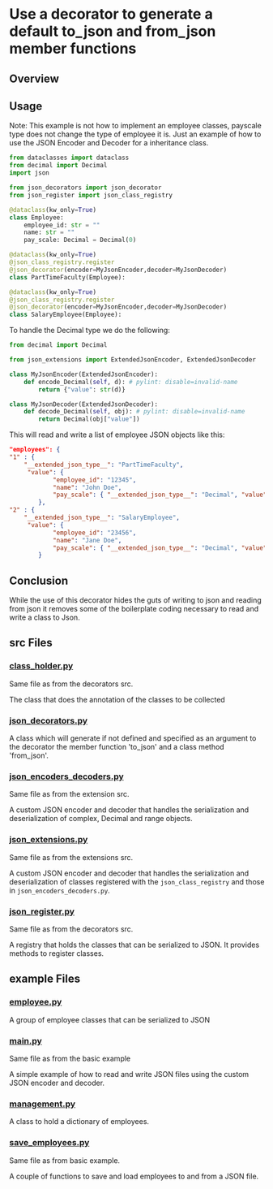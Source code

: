 # Use a decorator to generate a default to_json and from_json member functions

## Overview

## Usage
Note: This example is not how to implement an employee classes, payscale type does not change the type of employee it is.
Just an example of how to use the JSON Encoder and Decoder for a inheritance class.

```python
from dataclasses import dataclass
from decimal import Decimal
import json

from json_decorators import json_decorator
from json_register import json_class_registry

@dataclass(kw_only=True)
class Employee:
    employee_id: str = ""
    name: str = ""
    pay_scale: Decimal = Decimal(0)

@dataclass(kw_only=True)
@json_class_registry.register
@json_decorator(encoder=MyJsonEncoder,decoder=MyJsonDecoder)
class PartTimeFaculty(Employee):

@dataclass(kw_only=True)
@json_class_registry.register
@json_decorator(encoder=MyJsonEncoder,decoder=MyJsonDecoder)
class SalaryEmployee(Employee):
```

To handle the Decimal type we do the following:

```python
from decimal import Decimal

from json_extensions import ExtendedJsonEncoder, ExtendedJsonDecoder

class MyJsonEncoder(ExtendedJsonEncoder):
    def encode_Decimal(self, d): # pylint: disable=invalid-name
        return {"value": str(d)}

class MyJsonDecoder(ExtendedJsonDecoder):
    def decode_Decimal(self, obj): # pylint: disable=invalid-name
        return Decimal(obj["value"])
```

This will read and write a list of employee JSON objects like this:

```json
"employees": {
"1" : {
    "__extended_json_type__": "PartTimeFaculty",
     "value": {
            "employee_id": "12345",
            "name": "John Doe",
            "pay_scale": { "__extended_json_type__": "Decimal", "value": "5000.00"}
        },
"2" : {
    "__extended_json_type__": "SalaryEmployee",
     "value": {
            "employee_id": "23456",
            "name": "Jane Doe",
            "pay_scale": { "__extended_json_type__": "Decimal", "value": "250000.00"}
        }
```

## Conclusion
While the use of this decorator hides the guts of writing to json and reading from json it removes
some of the boilerplate coding necessary to read and write a class to Json.

## src Files
### [class_holder.py](../decorators/src/class_holder.py)
Same file as from the decorators src.

The class that does the annotation of the classes to be collected

### [json_decorators.py](src/json_decorators.py)
A class which will generate if not defined and specified as
an argument to the decorator the member function 'to_json' and a class method 'from_json'.

### [json_encoders_decoders.py](../extensions/src/json_encoders_decoders.py)
Same file as from the extension src.

A custom JSON encoder and decoder that handles the serialization and deserialization of complex, Decimal and range objects.

### [json_extensions.py](../extensions/src/json_extensions.py)
Same file as from the extensions src.

A custom JSON encoder and decoder that handles the serialization and deserialization of classes registered with the
`json_class_registry` and those in `json_encoders_decoders.py`.

### [json_register.py](../decorators/src/json_register.py)
Same file as from the decorators src.

A registry that holds the classes that can be serialized to JSON. It provides methods to register classes.

## example Files
### [employee.py](example/employee.py)
A group of employee classes that can be serialized to JSON

### [main.py](../basic/example/main.py)
Same file as from the basic example

A simple example of how to read and write JSON files using the custom JSON encoder and decoder.

### [management.py](../basic/example/management.py)
A class to hold a dictionary of employees.

### [save_employees.py](../basic/example/save_employees.py)
Same file as from basic example.

A couple of functions to save and load employees to and from a JSON file.
